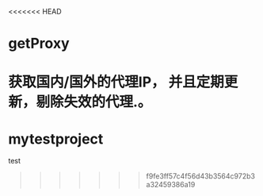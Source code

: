 <<<<<<< HEAD
# getProxy
获取国内/国外的代理IP， 并且定期更新，剔除失效的代理.。
=======
# mytestproject
test
>>>>>>> f9fe3ff57c4f56d43b3564c972b3a32459386a19
